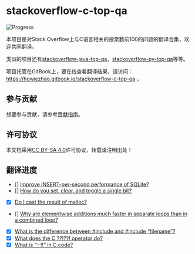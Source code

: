 # stackoverflow-c-top-qa
![Progress](http://progressed.io/bar/20?title=done)

本项目是对Stack Overflow上与C语言相关的投票数前100的问题的翻译合集，欢迎共同翻译。

类似的项目还有[stackoverflow-java-top-qa](https://github.com/giantray/stackoverflow-java-top-qa)，[stackoverflow-py-top-qa](https://github.com/wklken/stackoverflow-py-top-qa)等等。

项目托管在GitBook上，要在线查看翻译结果，请访问：https://howiezhao.gitbook.io/stackoverflow-c-top-qa 。

## 参与贡献
想要参与贡献，请参考[贡献指南](CONTRIBUTING.md)。

## 许可协议
本文档采用[CC BY-SA 4.0](LiCENSE)许可协议，转载请注明出处！

## 翻译进度
- [] [Improve INSERT-per-second performance of SQLite?](https://stackoverflow.com/questions/1711631/improve-insert-per-second-performance-of-sqlite)
- [] [How do you set, clear, and toggle a single bit?](https://stackoverflow.com/questions/47981/how-do-you-set-clear-and-toggle-a-single-bit)
- [x] [Do I cast the result of malloc?](https://stackoverflow.com/questions/605845/do-i-cast-the-result-of-malloc)
- [] [Why are elementwise additions much faster in separate loops than in a combined loop?](https://stackoverflow.com/questions/8547778/why-are-elementwise-additions-much-faster-in-separate-loops-than-in-a-combined-l)
- [x] [What is the difference between #include <filename> and #include “filename”?](https://stackoverflow.com/questions/21593/what-is-the-difference-between-include-filename-and-include-filename)
- [x] [What does the C ??!??! operator do?](https://stackoverflow.com/questions/7825055/what-does-the-c-operator-do)
- [x] [What is “:-!!” in C code?](https://stackoverflow.com/questions/9229601/what-is-in-c-code)